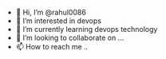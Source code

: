 - 👋 Hi, I’m @rahul0086
- 👀 I’m interested in devops
- 🌱 I’m currently learning devops technology
- 💞️ I’m looking to collaborate on ...
- 📫 How to reach me ..

<!---
rahul0086/rahul0086 is a ✨ special ✨ repository because its `README.md` (this file) appears on your GitHub profile.
You can click the Preview link to take a look at your changes.
--->
